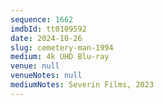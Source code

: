 ```yaml
---
sequence: 1662
imdbId: tt0109592
date: 2024-10-26
slug: cemetery-man-1994
medium: 4k UHD Blu-ray
venue: null
venueNotes: null
mediumNotes: Severin Films, 2023
---
```


